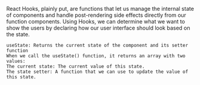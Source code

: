 <p>
React Hooks, plainly put, are functions that let us manage the internal state of components and handle post-rendering side effects directly from our function components. Using Hooks, we can determine what we want to show the users by declaring how our user interface should look based on the state.
</p>

```
useState: Returns the current state of the component and its setter function
When we call the useState() function, it returns an array with two values:
The current state: The current value of this state.
The state setter: A function that we can use to update the value of this state.
```

